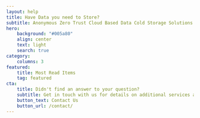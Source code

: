 ```yaml
---
layout: help
title: Have Data you need to Store?
subtitle: Anonymous Zero Trust Cloud Based Data Cold Storage Solutions
hero:
    background: "#005a80"
    align: center
    text: light
    search: true
category:
    columns: 3
featured:
    title: Most Read Items
    tag: featured
cta:
    title: Didn't find an answer to your question?
    subtitle: Get in touch with us for details on additional services and custom work pricing
    button_text: Contact Us   
    button_url: /contact/      
---
```

